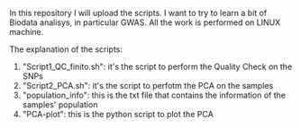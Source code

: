 In this repository I will upload the scripts. I want to try to learn a bit of Biodata analisys, in particular GWAS.
All the work is performed on LINUX machine.

The explanation of the scripts:
1. "Script1_QC_finito.sh": it's the script to perform the Quality Check on the SNPs
2. "Script2_PCA.sh": it's the script to perfotm the PCA on the samples
3. "population_info": this is the txt file that contains the information of the samples' population
4. "PCA-plot": this is the python script to plot the PCA
